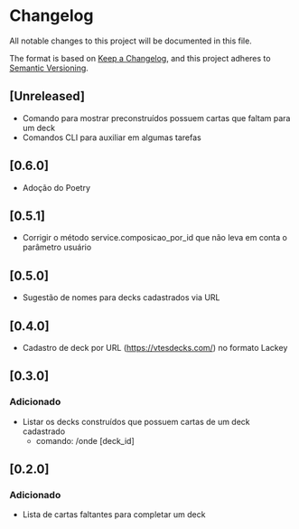 # Changelog

All notable changes to this project will be documented in this file.

The format is based on [Keep a Changelog](https://keepachangelog.com/en/1.0.0/),
and this project adheres to [Semantic Versioning](https://semver.org/spec/v2.0.0.html).

## [Unreleased]
- Comando para mostrar preconstruídos possuem cartas que faltam para um deck
- Comandos CLI para auxiliar em algumas tarefas

## [0.6.0]
- Adoção do Poetry

## [0.5.1]
- Corrigir o método service.composicao_por_id que não leva em conta o parâmetro usuário

## [0.5.0]
- Sugestão de nomes para decks cadastrados via URL

## [0.4.0]
- Cadastro de deck por URL (https://vtesdecks.com/) no formato Lackey

## [0.3.0]
### Adicionado
- Listar os decks construídos que possuem cartas de um deck cadastrado
  - comando: /onde [deck_id]

## [0.2.0]
### Adicionado
- Lista de cartas faltantes para completar um deck
